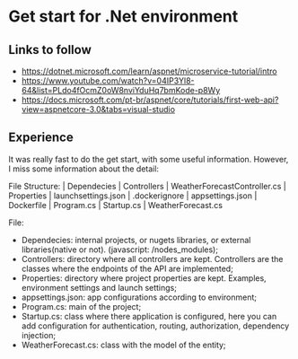 # Get start for .Net environment

## Links to follow
- https://dotnet.microsoft.com/learn/aspnet/microservice-tutorial/intro
- https://www.youtube.com/watch?v=04IP3Yl8-64&list=PLdo4fOcmZ0oW8nviYduHq7bmKode-p8Wy
- https://docs.microsoft.com/pt-br/aspnet/core/tutorials/first-web-api?view=aspnetcore-3.0&tabs=visual-studio

## Experience 
It was really fast to do the get start, with some useful information. However, I miss some information about the detail:

File Structure:
  | Dependecies
  | Controllers
    | WeatherForecastController.cs
  | Properties
    | launchsettings.json
  | .dockerignore
  | appsettings.json
  | Dockerfile
  | Program.cs
  | Startup.cs
  | WeatherForecast.cs


File:
- Dependecies: internal projects, or nugets libraries, or external libraries(native or not). (javascript: /nodes_modules);
- Controllers: directory where all controllers are kept. Controllers are the classes where the endpoints of the API are implemented;
- Properties: directory where project properties are kept. Examples, environment settings and launch settings;
- appsettings.json: app configurations according to environment;
- Program.cs: main of the project;
- Startup.cs: class where there application is configured, here you can add configuration for authentication, routing, authorization, dependency injection;
- WeatherForecast.cs: class with the model of the entity;
